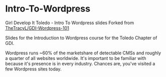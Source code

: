 # Intro-To-Wordpress
Girl Develop It Toledo - Intro To Wordpress slides
Forked from [TheTracyL/GDI-Wordpress-101](https://github.com/TheTracyL/GDI-WordPress-101)

Slides for the Introduction to Wordpress course for the Toledo Chapter of GDI.

Wordpress runs ~60% of the marketshare of detectable CMSs and roughly a quarter of all websites worldwide. It's important to be familiar with because it's presence is in every industry. Chances are, you've visited a few Wordpress sites today.

